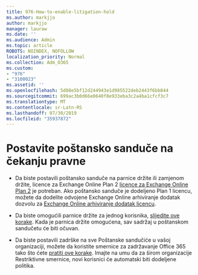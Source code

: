 ```yaml
---
title: 976-How-to-enable-litigation-hold
ms.author: markjjo
author: markjjo
manager: lauraw
ms.date: ''
ms.audience: Admin
ms.topic: article
ROBOTS: NOINDEX, NOFOLLOW
localization_priority: Normal
ms.collection: Adm_O365
ms.custom:
- "976"
- "3100023"
ms.assetid: ''
ms.openlocfilehash: 5d88e5bf12d244943e1d985522deb2443f6bb844
ms.sourcegitcommit: 699ac3b0d66e0640f8e933eba3c2a4ba1cfcf3c7
ms.translationtype: MT
ms.contentlocale: sr-Latn-RS
ms.lasthandoff: 07/30/2019
ms.locfileid: "35937872"
---
```

# <a name="place-a-mailbox-on-legal-hold"></a>Postavite poštansko sanduče na čekanju pravne

- Da biste postavili poštansko sanduče na parnice držite ili zamjenom držite, licence za Exchange Online Plan 2 [licence za Exchange Online Plan 2](https://docs.microsoft.com/office365/servicedescriptions/office-365-platform-service-description/office-365-plan-options) je potreban. Ako poštansko sanduče je dodeljeno Plan 1 licencu, možete da dodelite odvojene Exchange Online arhiviranje dodatak dozvolu za [Exchange Online arhiviranje dodatak licencu](https://docs.microsoft.com/office365/servicedescriptions/exchange-online-archiving-service-description).

- Da biste omogućili parnice držite za jednog korisnika, [slijedite ove korake](https://docs.microsoft.com/office365/SecurityCompliance/place-a-mailbox-on-litigation-hold). Kada je parnica držite omogućena, sav sadržaj u poštanskom sandučetu će biti očuvan.

- Da biste postavili zadrške na sve Poštanske sandučiće u vašoj organizaciji, možete da koristite smernice za zadržavanje Office 365 tako što ćete [pratiti ove korake](https://docs.microsoft.com/en-us/office365/securitycompliance/create-a-litigation-hold). Imajte na umu da za širom organizacije Restriktivne smernice, novi korisnici će automatski biti dodeljene politika.
